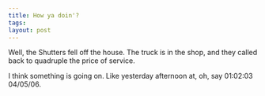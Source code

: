 ```yaml
---
title: How ya doin'?
tags: 
layout: post
---
```

Well, the Shutters fell off the house.  The truck is in the shop, and they called back to quadruple the price of service.



I think something is going on.  Like yesterday afternoon at, oh, say 01:02:03 04/05/06.
